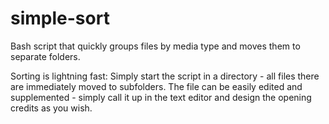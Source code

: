 # simple-sort
Bash script that quickly groups files by media type and moves them to separate folders.

Sorting is lightning fast: Simply start the script in a directory - all files there are immediately moved to subfolders.
The file can be easily edited and supplemented - simply call it up in the text editor and design the opening credits as you wish.
